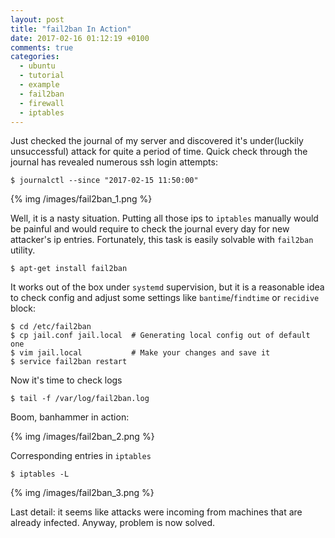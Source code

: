 ```yaml
---
layout: post
title: "fail2ban In Action"
date: 2017-02-16 01:12:19 +0100
comments: true
categories:
  - ubuntu
  - tutorial
  - example
  - fail2ban
  - firewall
  - iptables
---
```


Just checked the journal of my server and discovered it's under(luckily unsuccessful) attack for quite a period of time. Quick check through the journal has revealed numerous ssh login attempts:

<!-- more -->

```
$ journalctl --since "2017-02-15 11:50:00"
```

{% img /images/fail2ban_1.png %}

Well, it is a nasty situation. Putting all those ips to `iptables` manually would be painful and would require to check the journal every day for new attacker's ip entries. Fortunately, this task is easily solvable with `fail2ban` utility.

```
$ apt-get install fail2ban
```

It works out of the box under `systemd` supervision, but it is a reasonable idea to check config and adjust some settings like `bantime`/`findtime` or `recidive` block:

```
$ cd /etc/fail2ban
$ cp jail.conf jail.local  # Generating local config out of default one
$ vim jail.local           # Make your changes and save it
$ service fail2ban restart
```

Now it's time to check logs

```
$ tail -f /var/log/fail2ban.log
```

Boom, banhammer in action:

{% img /images/fail2ban_2.png %}

Corresponding entries in `iptables`

```
$ iptables -L
```

{% img /images/fail2ban_3.png %}

Last detail: it seems like attacks were incoming from machines that are already infected. Anyway, problem is now solved.
